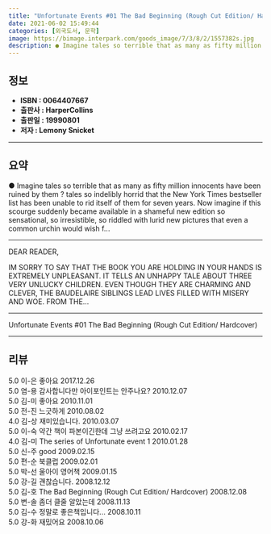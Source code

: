 ```yaml
---
title: "Unfortunate Events #01 The Bad Beginning (Rough Cut Edition/ Hardcover)"
date: 2021-06-02 15:49:44
categories: [외국도서, 문학]
image: https://bimage.interpark.com/goods_image/7/3/8/2/1557382s.jpg
description: ● Imagine tales so terrible that as many as fifty million innocents have been ruined by them ? tales so indelibly horrid that the New York Times bestseller lis
---
```


## **정보**

- **ISBN : 0064407667**
- **출판사 : HarperCollins**
- **출판일 : 19990801**
- **저자 : Lemony Snicket**

------



## **요약**

●  Imagine tales so terrible that as many as fifty million innocents have been ruined by them ? tales so indelibly horrid that the New York Times bestseller list has been unable to rid itself of them for seven years. Now imagine if this scourge suddenly became available in a shameful new edition so sensational, so irresistible, so riddled with lurid new pictures that even a common urchin would wish f...

------

DEAR READER,

IM SORRY TO SAY THAT THE BOOK YOU ARE HOLDING IN YOUR HANDS IS EXTREMELY UNPLEASANT. IT TELLS AN UNHAPPY TALE ABOUT THREE VERY UNLUCKY CHILDREN. EVEN THOUGH THEY ARE CHARMING AND CLEVER, THE BAUDELAIRE SIBLINGS LEAD LIVES FILLED WITH MISERY AND WOE. FROM THE... 

------


Unfortunate Events #01 The Bad Beginning (Rough Cut Edition/ Hardcover) 

------


## **리뷰** 

5.0 이-은 좋아요 2017.12.26 <br/>5.0 염-용 감사합니다만 아이포인트는 안주나요? 2010.12.07 <br/>5.0 김-미 좋아요 2010.11.01 <br/>5.0 전-진 느긋하게 2010.08.02 <br/>4.0 김-상 재미있습니다. 2010.03.07 <br/>5.0 이-숙 약간 책이 파본이긴한데 그냥 쓰려고요 2010.02.17 <br/>4.0 김-미 The series of Unfortunate event 1 2010.01.28 <br/>5.0 신-주 good 2009.02.15 <br/>5.0 편-순 북클럽 2009.02.01 <br/>5.0 박-선 울아이 영어책 2009.01.15 <br/>5.0 강-길 괜찮습니다. 2008.12.12 <br/>5.0 김-호 The Bad Beginning (Rough Cut Edition/ Hardcover) 2008.12.08 <br/>5.0 변-솔 좀더 클줄 알았는데 2008.11.13 <br/>5.0 김-수 정말로 좋은책입니다... 2008.10.11 <br/>5.0 강-화 재밌어요 2008.10.06 <br/>